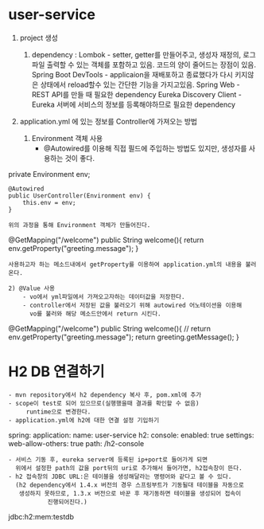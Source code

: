 # user-service 

1. project 생성

	1) dependency
		: Lombok - setter, getter를 만들어주고, 생성자 재정의, 로그 파일 출력할 수 있는 객체를 포함하고 있음. 코드의 양이 줄어드는 장점이 있음.
		  Spring Boot DevTools - applicaion을 재배포하고 종료했다가 다시 키지않은 상태에서 reload할수 있는 간단한 기능을 가지고있음.
		  Spring Web - REST API를 만들 때 필요한 dependency
		  Eureka Discovery Client - Eureka 서버에 서비스의 정보를 등록해야하므로 필요한 dependency

2. application.yml 에 있는 정보를 Controller에 가져오는 방법

	1) Environment 객체 사용
		- @Autowired를 이용해 직접 필드에 주입하는 방법도 있지만,
		  생성자를 사용하는 것이 좋다.
		  
private Environment env;

    @Autowired
    public UserController(Environment env) {
        this.env = env;
    }

	위의 과정을 통해 Environment 객체가 만들어진다.


 @GetMapping("/welcome")
    public String welcome(){
        return env.getProperty("greeting.message");
    }

	사용하고자 하는 메소드내에서 getProperty를 이용하여 application.yml의 내용을 불러온다.
	
	2) @Value 사용
		- vo에서 yml파일에서 가져오고자하는 데이터값을 저장한다.
		- controller에서 저장된 값을 불러오기 위해 autowired 어노테이션을 이용해
		  vo를 불러와 해당 메소드안에서 return 시킨다.  
		  
   @GetMapping("/welcome")
    public String welcome(){
//        return env.getProperty("greeting.message");
        return greeting.getMessage();
    }

# H2 DB 연결하기
	- mvn repository에서 h2 dependency 복사 후, pom.xml에 추가
	- scope이 test로 되어 있으므로(실행했을때 결과를 확인할 수 없음)
	 	 runtime으로 변경한다.
	- application.yml에 h2에 대한 연결 설정 기입하기
	
spring:
  application:
    name: user-service
  h2:
    console:
      enabled: true
      settings:
        web-allow-others: true
      path: /h2-console

	- 서비스 기동 후, eureka server에 등록된 ip+port로 들어가게 되면
	  위에서 설정한 path의 값을 port뒤의 uri로 추가해서 들어가면, h2접속창이 뜬다.
	- h2 접속창의 JDBC URL:은 테이블을 생성해달라는 명령어와 같다고 볼 수 있다.
	  (h2 dependency에서 1.4.x 버전의 경우 스프링부트가 기동될대 테이블을 자동으로
 	   생성하지 못하므로, 1.3.x 버전으로 바꾼 후 재기동하면 테이블을 생성되어 접속이
               진행되어진다.)
       
 jdbc:h2:mem:testdb




